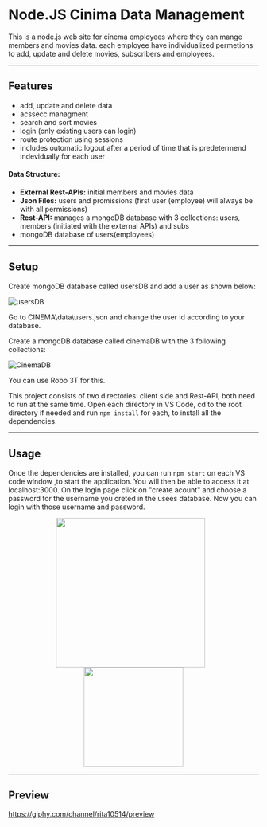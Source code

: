 Node.JS Cinima Data Management
============
This is a node.js web site for cinema employees where they can mange members and movies data. each employee have individualized permetions to add, update and delete movies, subscribers and employees.

---

## Features
- add, update and delete data
- acssecc managment
- search and sort movies
- login (only existing users can login)
- route protection using sessions
- includes outomatic logout after a period of time that is predetermend indevidually for each user

#### Data Structure:
- **External Rest-APIs:** initial members and movies data
- **Json Files:** users and promissions (first user (employee) will always be with all permissions)
- **Rest-API:** manages a mongoDB database with 3 collections:
                users, members (initiated with the external APIs) and subs  
- mongoDB database of users(employees)                
---

## Setup
Create mongoDB database called usersDB and add a user as shown below:

![usersDB](https://i.imgur.com/rssibm1.png)

Go to CINEMA\data\users.json and change the user id according to your database.

Create a mongoDB database called cinemaDB with the 3 following collections:

![CinemaDB](https://i.imgur.com/zlKjvhZ.png) 

You can use Robo 3T for this.

This project consists of two directories: client side and Rest-API, both need to run at the same time.
Open each directory in VS Code, cd to the root directory if needed and run `npm install` for each, to install all the dependencies.

---

## Usage
Once the dependencies are installed, you can run  `npm start` on each VS code window ,to start the application. You will then be able to access it at localhost:3000.
On the login page click on "create acount" and choose a password for the username you creted in the usees database.
Now you can login with those username and password. 

<div align="center">
  <img align=center height="300"  src="https://i.imgur.com/CoQ0X1x.png">&nbsp &nbsp
  <img align=center height="200"  src="https://i.imgur.com/vwK8Qfu.png">
</div>

---

## Preview
https://giphy.com/channel/rita10514/preview


